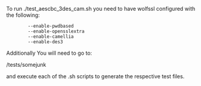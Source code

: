To run ./test_aescbc_3des_cam.sh you need to have wolfssl configured with the
following:

            --enable-pwdbased
            --enable-opensslextra
            --enable-camellia
            --enable-des3
Additionally You will need to go to:

<wolfssl command line utility root>/tests/somejunk

and execute each of the .sh scripts to generate the respective test files.


